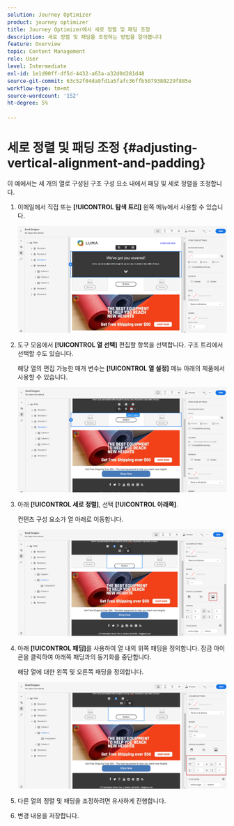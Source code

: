 ```yaml
---
solution: Journey Optimizer
product: journey optimizer
title: Journey Optimizer에서 세로 정렬 및 패딩 조정
description: 세로 정렬 및 패딩을 조정하는 방법을 알아봅니다
feature: Overview
topic: Content Management
role: User
level: Intermediate
exl-id: 1e1d90ff-df5d-4432-a63a-a32d0d281d48
source-git-commit: 63c52f04da9fd1a5fafc36ffb5079380229f885e
workflow-type: tm+mt
source-wordcount: '152'
ht-degree: 5%

---
```


# 세로 정렬 및 패딩 조정 {#adjusting-vertical-alignment-and-padding}

이 예에서는 세 개의 열로 구성된 구조 구성 요소 내에서 패딩 및 세로 정렬을 조정합니다.

1. 이메일에서 직접 또는 **[!UICONTROL 탐색 트리]** 왼쪽 메뉴에서 사용할 수 있습니다.

   ![](assets/alignment_1.png)

1. 도구 모음에서 **[!UICONTROL 열 선택]** 편집할 항목을 선택합니다. 구조 트리에서 선택할 수도 있습니다.

   해당 열의 편집 가능한 매개 변수는 **[!UICONTROL 열 설정]** 메뉴 아래의 제품에서 사용할 수 있습니다.

   ![](assets/alignment_2.png)

1. 아래 **[!UICONTROL 세로 정렬]**, 선택 **[!UICONTROL 아래쪽]**.

   컨텐츠 구성 요소가 열 아래로 이동합니다.

   ![](assets/alignment_3.png)

1. 아래 **[!UICONTROL 패딩]**&#x200B;를 사용하여 열 내의 위쪽 패딩을 정의합니다. 잠금 아이콘을 클릭하여 아래쪽 패딩과의 동기화를 중단합니다.

   해당 열에 대한 왼쪽 및 오른쪽 패딩을 정의합니다.

   ![](assets/alignment_4.png)

1. 다른 열의 정렬 및 패딩을 조정하려면 유사하게 진행합니다.

1. 변경 내용을 저장합니다.
